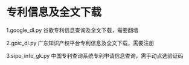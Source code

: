 # 专利信息及全文下载

1.google_dl.py
谷歌专利信息查询及全文下载，需要翻墙

2.gpic_dl.py
广东知识产权平台专利信息及全文下载，需要注册

3.sipo_info_gk.py
中国专利查询系统专利申请信息查询，需手动点选验证码
